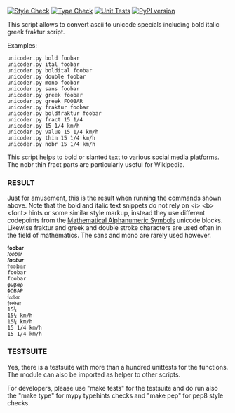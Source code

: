 [![Style Check](https://github.com/gdraheim/unicoder/actions/workflows/stylecheck.yml/badge.svg?event=push)](https://github.com/gdraheim/unicoder/actions/workflows/stylecheck.yml)
[![Type Check](https://github.com/gdraheim/unicoder/actions/workflows/typecheck.yml/badge.svg?event=push)](https://github.com/gdraheim/unicoder/actions/workflows/typecheck.yml)
[![Unit Tests](https://github.com/gdraheim/unicoder/actions/workflows/unittests.yml/badge.svg?event=push)](https://github.com/gdraheim/unicoder/actions/workflows/unittests.yml)
[![PyPI version](https://badge.fury.io/py/unicoder.svg)](https://pypi.org/project/unicoder/)

This script allows to convert ascii to unicode specials 
including bold italic greek fraktur script.


Examples:

    unicoder.py bold foobar
    unicoder.py ital foobar
    unicoder.py boldital foobar
    unicoder.py double foobar
    unicoder.py mono foobar
    unicoder.py sans foobar
    unicoder.py greek foobar
    unicoder.py greek FOOBAR
    unicoder.py fraktur foobar
    unicoder.py boldfraktur foobar
    unicoder.py fract 15 1/4
    unicoder.py 15 1/4 km/h
    unicoder.py value 15 1/4 km/h
    unicoder.py thin 15 1/4 km/h
    unicoder.py nobr 15 1/4 km/h

This script helps to bold or slanted text to various social media platforms.
The nobr thin fract parts are particularly useful for Wikipedia.

### RESULT

Just for amusement, this is the result when running the commands shown above. 
Note that the bold and italic text snippets do not rely on \<i\> \<b\> \<font\> hints
or some similar style markup, instead they use different codepoints from the 
[Mathematical Alphanumeric Symbols](https://en.wikipedia.org/wiki/Mathematical_Alphanumeric_Symbols)
unicode blocks. Likewise fraktur and greek and double stroke characters are used 
often in the field of mathematics. The sans and mono are rarely used however.

    𝐟𝐨𝐨𝐛𝐚𝐫
    𝑓𝑜𝑜𝑏𝑎𝑟
    𝒇𝒐𝒐𝒃𝒂𝒓
    𝕗𝕠𝕠𝕓𝕒𝕣
    𝚏𝚘𝚘𝚋𝚊𝚛
    foobar
    φωβαρ
    ΦΩΒΑΡ
    𝔣𝔬𝔬𝔟𝔞𝔯
    𝖋𝖔𝖔𝖇𝖆𝖗
    15¼
    15¼ km/h
    15¼ km/h
    15 1/4 km/h
    15 1/4 km/h

### TESTSUITE

Yes, there is a testsuite with more than a hundred unittests for the functions.
The module can also be imported as helper to other scripts.

For developers, please use "make tests" for the testsuite and do run also
the "make type" for mypy typehints checks and "make pep" for pep8 style checks.



